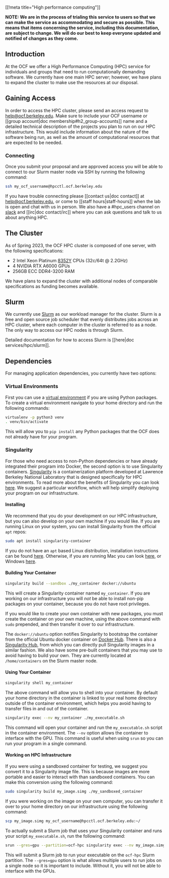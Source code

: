 [[!meta title="High performance computing"]]

**NOTE: We are in the process of trialing this service to users so that we can
make the service as accommodating and secure as possible. This means that items
concerning the service, including this documentation, are subject to change.
We will do our best to keep everyone updated and notified of changes as they come.**

## Introduction

At the OCF we offer a High Performance Computing (HPC) service for individuals
and groups that need to run computationally demanding software. We currently
have one main HPC server; however, we have plans to expand the cluster to make
use the resources at our disposal.

## Gaining Access

In order to access the HPC cluster, please send an access request to
[help@ocf.berkeley.edu](mailto:help@ocf.berkeley.edu). Make sure to include
your OCF username or [[group account|doc membership#h2_group-accounts]] name
and a detailed technical description of the projects you plan to run on our
HPC infrastructure. This would include information about the nature of the
software being run, as well as the amount of computational resources that are
expected to be needed.

### Connecting

Once you submit your proposal and are approved access you will be able to
connect to our Slurm master node via SSH by running the following command:

```bash
ssh my_ocf_username@hpcctl.ocf.berkeley.edu
```

If you have trouble connecting please [[contact us|doc contact]] at
[help@ocf.berkeley.edu](mailto:help@ocf.berkeley.edu), or come to
[[staff hours|staff-hours]] when the lab is open and chat with us in person.
We also have a #hpc_users channel on [slack][fco] and [[irc|doc contact/irc]]
where you can ask questions and talk to us about anything HPC.

## The Cluster

As of Spring 2023, the OCF HPC cluster is composed of one server, with the
following specifications:

* 2 Intel Xeon Platinum [8352Y][corruption-cpu] CPUs (32c/64t @ 2.2GHz)
* 4 NVIDIA RTX A6000 GPUs
* 256GB ECC DDR4-3200 RAM

We have plans to expand the cluster with additional nodes of comparable
specifications as funding becomes available.

## Slurm

We currently use [Slurm][slurm] as our workload manager for the cluster.
Slurm is a free and open source job scheduler that evenly distributes jobs
across an HPC cluster, where each computer in the cluster is referred to
as a node.
The only way to access our HPC nodes is through Slurm.

Detailed documentation for how to access Slurm is [[here|doc services/hpc/slurm]].

## Dependencies
For managing application dependencies, you currently have two options:

### Virtual Environments

First you can use a [virtual environment][venv] if you are using Python
packages. To create a virtual environment navigate to your home directory
and run the following commands:

```bash
virtualenv -p python3 venv
. venv/bin/activate
```

This will allow you to `pip install` any Python packages that the OCF does not
already have for your program.

### Singularity

For those who need access to non-Python dependencies or have already integrated
their program into Docker, the second option is to use Singularity containers.
[Singularity][singularity] is a containerization platform developed at Lawrence
Berkeley National Laboratory that is designed specifically for HPC environments.
To read more about the benefits of Singularity you can look
[here][singularity_article]. We suggest a particular workflow, which will help
simplify deploying your program on our infrastructure.

#### Installing

We recommend that you do your development on our HPC infrastructure, but you
can also develop on your own machine if you would like. If you are running
Linux on your system, you can install Singularity from the official `apt` repos:

```bash
sudo apt install singularity-container
```

If you do not have an `apt` based Linux distribution, installation instructions
can be found [here][linux_install]. Otherwise, if you are running Mac you can
look [here][mac_install], or Windows [here][win_install].

#### Building Your Container

```bash
singularity build --sandbox ./my_container docker://ubuntu
```
This will create a Singularity container named `my_container`. If you are
working on our infrastructure you will *not* be able to install non-pip
packages on your container, because you do not have root privileges.

If you would like to create your own container with new packages, you must
create the container on your own machine, using the above command with
`sudo` prepended, and then transfer it over to our infrastructure.

The `docker://ubuntu` option notifies Singularity to bootstrap the container from
the official Ubuntu docker container on [Docker Hub][docker_hub]. There is also
a [Singularity Hub][singularity_hub], from which you can directly pull
Singularity images in a similar fashion. We also have some pre-built containers
that you may use to avoid having to build your own. They are currently located
at `/home/containers` on the Slurm master node.

#### Using Your Container

```bash
singularity shell my_container
```
The above command will allow you to shell into your container. By default your
home directory in the container is linked to your real home directory outside
of the container environment, which helps you avoid having to transfer files
in and out of the container.

```bash
singularity exec --nv my_container ./my_executable.sh
```
This command will open your container and run the `my_executable.sh` script in
the container environment. The `--nv` option allows the container to interface with
the GPU. This command is useful when using `srun` so you can run your program
in a single command.

#### Working on HPC Infrastructure

If you were using a sandboxed container for testing, we suggest you convert it
to a Singularity image file. This is because images are more portable and
easier to interact with than sandboxed containers. You can make this
conversion using the following command:
```bash
sudo singularity build my_image.simg ./my_sandboxed_container
```

If you were working on the image on your own computer, you can transfer it over
to your home directory on our infrastructure using the following command:
```bash
scp my_image.simg my_ocf_username@hpcctl.ocf.berkeley.edu:~/
```

To actually submit a Slurm job that uses your Singularity container and runs
your script `my_executable.sh`, run the following command:
```bash
srun --gres=gpu --partition=ocf-hpc singularity exec --nv my_image.simg ./my_executable.sh
```
This will submit a Slurm job to run your executable on the `ocf-hpc` Slurm
partition. The `--gres=gpu` option is what allows multiple users to run jobs
on a single node so it is important to include. Without it, you will not be
able to interface with the GPUs.

[docker_hub]: https://hub.docker.com/
[singularity_hub]: https://singularity-hub.org/
[singularity_article]: http://www.admin-magazine.com/HPC/Articles/Singularity-A-Container-for-HPC
[slurm]: https://slurm.schedmd.com/
[singularity]: https://singularity.lbl.gov/
[group]: https://www.ocf.berkeley.edu/docs/membership/#h2_group-accounts
[staff_hours]: https://www.ocf.berkeley.edu/staff-hours
[contact]: https://www.ocf.berkeley.edu/docs/contact/
[venv]: https://docs.python.org/3/tutorial/venv.html
[fco]: https://fco.slack.com/
[mac_install]: https://singularity.lbl.gov/install-mac
[win_install]: https://singularity.lbl.gov/install-windows
[linux_install]: https://singularity.lbl.gov/install-linux
[brc_slurm]: https://research-it.berkeley.edu/services/high-performance-computing/running-your-jobs
[corruption-cpu]: https://ark.intel.com/products/92984/Intel-Xeon-Processor-E5-2640-v4-25M-Cache-2-40-GHz-
[stf]: https://techfund.berkeley.edu
